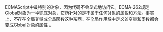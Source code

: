 ECMAScript中最特别的对象，因为代码不会显式地访问它。ECMA-262规定Global对象为一种兜底对象，它所针对的是不属于任何对象的属性和方法。事实上，不存在全局变量或全局函数这种东西。在全局作用域中定义的变量和函数都会变成Global对象的属性 。